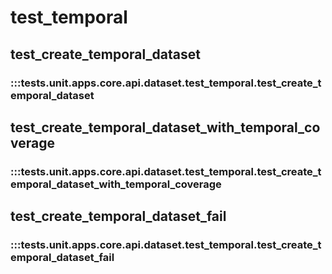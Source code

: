 # test_temporal

## test_create_temporal_dataset

### :::tests.unit.apps.core.api.dataset.test_temporal.test_create_temporal_dataset

## test_create_temporal_dataset_with_temporal_coverage

### :::tests.unit.apps.core.api.dataset.test_temporal.test_create_temporal_dataset_with_temporal_coverage

## test_create_temporal_dataset_fail

### :::tests.unit.apps.core.api.dataset.test_temporal.test_create_temporal_dataset_fail

